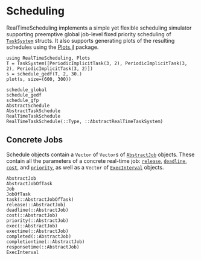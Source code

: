 # Scheduling

RealTimeScheduling implements a simple yet flexible scheduling simulator
supporting preemptive global job-level fixed priority scheduling of
[`TaskSystem`](@ref) structs.  It also supports generating plots of the
resulting schedules using the [Plots.jl](https://docs.juliaplots.org/stable/)
package.

```@example
using RealTimeScheduling, Plots
T = TaskSystem([PeriodicImplicitTask(3, 2), PeriodicImplicitTask(3, 2), PeriodicImplicitTask(3, 2)])
s = schedule_gedf(T, 2, 30.)
plot(s, size=(600, 300))
```

```@docs
schedule_global
schedule_gedf
schedule_gfp
AbstractSchedule
AbstractTaskSchedule
RealTimeTaskSchedule
RealTimeTaskSchedule(::Type, ::AbstractRealTimeTaskSystem)
```

## Concrete Jobs

Schedule objects contain a `Vector` of `Vector`s of [`AbstractJob`](@ref)
objects.  These contain all the parameters of a concrete real-time job:
[`release`](@ref), [`deadline`](@ref), [`cost`](@ref), and [`priority`](@ref),
as well as a `Vector` of [`ExecInterval`](@ref) objects.

```@docs
AbstractJob
AbstractJobOfTask
Job
JobOfTask
task(::AbstractJobOfTask)
release(::AbstractJob)
deadline(::AbstractJob)
cost(::AbstractJob)
priority(::AbstractJob)
exec(::AbstractJob)
exectime(::AbstractJob)
completed(::AbstractJob)
completiontime(::AbstractJob)
responsetime(::AbstractJob)
ExecInterval
```
